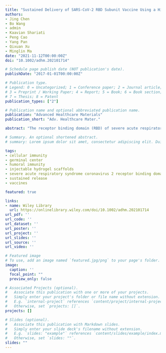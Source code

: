 ```yaml
---
title: "Sustained Delivery of SARS-CoV-2 RBD Subunit Vaccine Using a High Affinity Injectable Hydrogel Scaffold"
authors:
- Jing Chen
- Bo Wang
- admin
- Kaavian Shariati
- Peng Cao
- Yang Pan
- Qixuan Xu
- Minglin Ma
date: "2021-11-12T00:00:00Z"
doi: "10.1002/adhm.202101714"

# Schedule page publish date (NOT publication's date).
publishDate: "2017-01-01T00:00:00Z"

# Publication type.
# Legend: 0 = Uncategorized; 1 = Conference paper; 2 = Journal article;
# 3 = Preprint / Working Paper; 4 = Report; 5 = Book; 6 = Book section;
# 7 = Thesis; 8 = Patent
publication_types: ["2"]

# Publication name and optional abbreviated publication name.
publication: "Advanced Healthcare Materials"
publication_short: "Adv. Healthcare Mater."

abstract: "The receptor binding domain (RBD) of severe acute respiratory syndrome coronavirus 2 (SARS-CoV-2) spike protein that mediates viral entry into host cells is a good candidate immunogen for vaccine development against coronavirus disease 2019 (COVID-19). Because of its small size, most preclinical and early clinical efforts have focused on multimerizing RBD on various formats of nanoparticles to increase its immunogenicity. Using an easily administered injectable hydrogel scaffold that is rationally designed for enhanced retainment of RBD, an alternative and facile approach for boosting RBD immunogenicity in mice is demonstrated. Prolonged delivery of poly (I:C) adjuvanted RBD by the hydrogel scaffold results in sustained exposure to lymphoid tissues, which elicits serum IgG titers comparable to those induced by three bolus injections, but more long-lasting and polarized toward TH1-mediated IgG2b. The hydrogel scaffold induces potent germinal center (GC) reactions, correlating with RBD-specific antibody generation and robust type 1 T cell responses. Besides being an enduring RBD reservoir, the hydrogel scaffold becomes a local inflammatory niche for innate immune cell activation. Collectively, the injectable hydrogel scaffold provides a simple, practical, and inexpensive means to enhance the efficacy of RBD-based subunit vaccines against COVID-19 and may be applicable to other circulating and emerging pathogens."

# Summary. An optional shortened abstract.
# summary: Lorem ipsum dolor sit amet, consectetur adipiscing elit. Duis posuere tellus ac convallis placerat. Proin tincidunt magna sed ex sollicitudin condimentum.

tags:
- cellular immunity
- germinal center
- humoral immunity
- injectable hydrogel scaffolds
- severe acute respiratory syndrome coronavirus 2 receptor binding domain
- sustained release
- vaccines

featured: true

links:
- name: Wiley Library
  url: https://onlinelibrary.wiley.com/doi/10.1002/adhm.202101714
url_pdf: ''
url_code: ''
url_dataset: ''
url_poster: ''
url_project: ''
url_slides: ''
url_source: ''
url_video: ''

# Featured image
# To use, add an image named `featured.jpg/png` to your page's folder. 
image:
  caption: ''
  focal_point: ""
  preview_only: false

# Associated Projects (optional).
#   Associate this publication with one or more of your projects.
#   Simply enter your project's folder or file name without extension.
#   E.g. `internal-project` references `content/project/internal-project/index.md`.
#   Otherwise, set `projects: []`.
projects: []

# Slides (optional).
#   Associate this publication with Markdown slides.
#   Simply enter your slide deck's filename without extension.
#   E.g. `slides: "example"` references `content/slides/example/index.md`.
#   Otherwise, set `slides: ""`.
slides: ""
---
```


